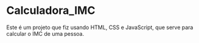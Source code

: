 # Calculadora_IMC
Este é um projeto que fiz usando HTML, CSS e JavaScript, que serve para calcular o IMC de uma pessoa.
